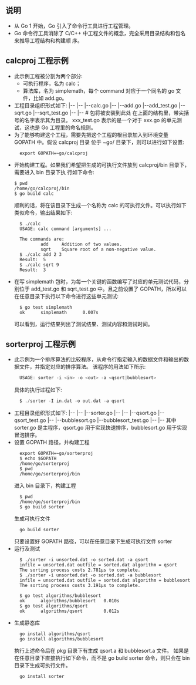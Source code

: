 
## 说明
- 从 Go 1 开始，Go 引入了命令行工具进行工程管理。
- Go 命令行工具消除了 C/C++ 中工程文件的概念，完全采用目录结构和包名来推导工程结构和构建顺
  序。
  
## calcproj 工程示例
- 此示例工程被分割为两个部分:
    + 可执行程序，名为 calc；
    + 算法库，名为 simplemath，每个 command 对应于一个同名的 go 文件，比如 add.go。
- 工程目录组织形式如下:
    <calcproj>
    |--<src>
        |--<calc>
            |--calc.go
        |--<simplemath>
            |--add.go
            |--add_test.go
            |--sqrt.go
            |--sqrt_test.go
    |--<bin>
    |--<pkg> # 包将被安装到此处
  在上面的结构里，带尖括号的名字表示其为目录。 xxx_test.go 表示的是一个对于  xxx.go 的单元测
  试，这也是 Go 工程里的命名规则。
- 为了能够构建这个工程，需要先把这个工程的根目录加入到环境变量 GOPATH 中。假设 calcproj 目录
  位于 ~go/ 目录下，则可以进行如下设置:
  ```shell
    export GOPATH=~go/calcproj
  ```  
- 开始构建工程。如果我们希望把生成的可执行文件放到 calcproj/bin 目录下，需要进入 bin 目录下执
  行如下命令:
  ```shell
  $ pwd
  /home/go/calcproj/bin
  $ go build calc
  ```
  顺利的话，将在该目录下生成一个名称为 calc 的可执行文件。可以执行如下类似命令，输出结果如下:
  ```shell
    $ ./calc 
    USAGE: calc command [arguments] ...

    The commands are:
            add     Addition of two values.
            sqrt    Square root of a non-negative value.
    $ ./calc add 2 3
    Result:  5
    $ ./calc sqrt 9
    Result:  3
  ```
- 在写 simplemath 包时，为每一个关键的函数编写了对应的单元测试代码，分别位于 add_test.go 和 
  sqrt_test.go 中。且之前设置了 GOPATH，所以可以在任意目录下执行以下命令进行这些单元测试:
  ```shell
    $ go test simplemath
    ok      simplemath      0.007s
  ```
  可以看到，运行结果列出了测试结果、测试内容和测试时间。
  
## sorterproj 工程示例
- 此示例为一个排序算法的比较程序，从命令行指定输入的数据文件和输出的数据文件，并指定对应的排序算法。
  该程序的用法如下所示:
  ```go
    USAGE: sorter -i <in> -o <out> -a <qsort|bubblesort>
  ```
  具体的执行过程如下:
  ```go
    $ ./sorter -I in.dat -o out.dat -a qsort
  ```
- 工程目录组织形式如下:
    <sorterproj>
        |--<src>
            |--<sorter>
                |--sorter.go
            |--<algorithms>
                |--<qsort>
                    |--qsort.go
                    |--qsort_test.go
                |--<bubblesort>
                    |--bubblesort.go
                    |--bubblesort_test.go
        |--<pkg>
        |--<bin>
  其中 sorter.go 是主程序，qsort.go 用于实现快速排序，bubblesort.go 用于实现冒泡排序。
- 设置 GOPATH 路径，并构建工程
  ```shell
    export GOPATH=~go/sorterproj
    $ echo $GOPATH
    /home/go/sorterproj
    $ pwd
    /home/go/sorterproj/bin
  ```
  进入 bin 目录下，构建工程
  ```shell
    $ pwd
    /home/go/sorterproj/bin
    $ go build sorter
  ```
  生成可执行文件
  ```shell
    go build sorter
  ```
  只要设置好 GOPATH 路径，可以在任意目录下生成可执行文件 sorter
- 运行及测试
  ```shell
    $ ./sorter -i unsorted.dat -o sorted.dat -a qsort
    infile = unsorted.dat outfile = sorted.dat algorithm = qsort
    The sorting process costs 2.781µs to complete.
    $ ./sorter -i unsorted.dat -o sorted.dat -a bubblesort
    infile = unsorted.dat outfile = sorted.dat algorithm = bubblesort
    The sorting process costs 3.191µs to complete.
    
    $ go test algorithms/bubblesort
    ok      algorithms/bubblesort   0.010s
    $ go test algorithms/qsort
    ok      algorithms/qsort        0.012s
  ```
- 生成静态库
  ```shell
    go install algorithms/qsort
    go install algorithms/bubblesort
  ```
  执行上述命令后在 pkg 目录下有生成 qsort.a 和 bubblesort.a 文件。
  如果是在任意目录下直接执行如下命令，而不是 go build sorter 命令，则只会在 bin 目录下生成可执行文件。
  ```shell
    go install sorter
  ```